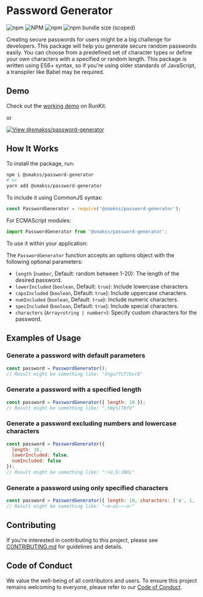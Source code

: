 # Password Generator

![npm](https://img.shields.io/npm/v/@smakss/password-generator) ![NPM](https://img.shields.io/npm/l/@smakss/password-generator) ![npm](https://img.shields.io/npm/dt/@smakss/password-generator) ![npm bundle size (scoped)](https://img.shields.io/bundlephobia/min/@smakss/password-generator)

Creating secure passwords for users might be a big challenge for developers. This package will help you generate secure random passwords easily. You can choose from a predefined set of character types or define your own characters with a specified or random length. This package is written using ES6+ syntax, so if you're using older standards of JavaScript, a transpiler like Babel may be required.

## Demo

Check out the [working demo](https://runkit.com/smakss/password-generator) on RunKit.

or

[![View @smakss/password-generator](https://codesandbox.io/static/img/play-codesandbox.svg)](https://codesandbox.io/s/smakss-password-generator-o9ev4k?fontsize=14&hidenavigation=1&theme=dark)

## How It Works

To install the package, run:

```bash
npm i @smakss/password-generator
# or
yarn add @smakss/password-generator
```

To include it using CommonJS syntax:

```js
const PasswordGenerator = require('@smakss/password-generator');
```

For ECMAScript modules:

```js
import PasswordGenerator from '@smakss/password-generator';
```

To use it within your application:

The `PasswordGenerator` function accepts an options object with the following optional parameters:

- `length` (`number`, Default: random between 1-20): The length of the desired password.
- `lowerIncluded` (`boolean`, Default: `true`): Include lowercase characters.
- `capsIncluded` (`boolean`, Default: `true`): Include uppercase characters.
- `numIncluded` (`boolean`, Default: `true`): Include numeric characters.
- `specIncluded` (`boolean`, Default: `true`): Include special characters.
- `characters` (`Array<string | number>`): Specify custom characters for the password.

## Examples of Usage

### Generate a password with default parameters

```js
const password = PasswordGenerator();
// Result might be something like: "s%gu?TcT]bvc9"
```

### Generate a password with a specified length

```js
const password = PasswordGenerator({ length: 10 });
// Result might be something like: ",tWy%[T8fU"
```

### Generate a password excluding numbers and lowercase characters

```js
const password = PasswordGenerator({
  length: 10,
  lowerIncluded: false,
  numIncluded: false
});
// Result might be something like: ":+U,G:JNXL"
```

### Generate a password using only specified characters

```js
const password = PasswordGenerator({ length: 10, characters: ['a', 1, '~'] });
// Result might be something like: "~a~a1~~~a~"
```

## Contributing

If you're interested in contributing to this project, please see [CONTRIBUTING.md](./CONTRIBUTING.md) for guidelines and details.

## Code of Conduct

We value the well-being of all contributors and users. To ensure this project remains welcoming to everyone, please refer to our [Code of Conduct](./CODE_OF_CONDUCT.md).
